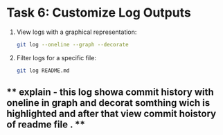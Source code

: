 # **Task 6: Customize Log Outputs**
1. View logs with a graphical representation:  
   ```bash
   git log --oneline --graph --decorate
   ```
2. Filter logs for a specific file:  
   ```bash
   git log README.md
   ```


 ##  ** explain - this log showa commit history with oneline in graph and decorat somthing wich is highlighted and after that view commit hoistory of readme file   . **
